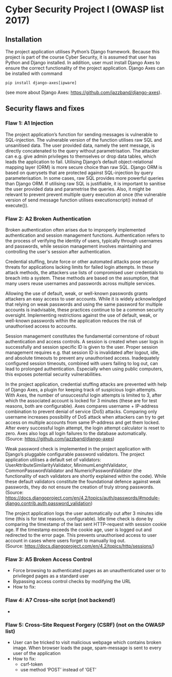 # Cyber Security Project I (OWASP list 2017)

## Installation
The project application utilises Python’s Django framework. Because this project is part of the course Cyber Security, it is assumed that user has Python and Django installed. In addition, user must install Django Axes to ensure the correct functionality of the project application. Django Axes can be installed with command 
```
pip install django-axes[ipware]
```
 (see more about Django Axes: https://github.com/jazzband/django-axes). 

## Security flaws and fixes

### Flaw 1: A1 Injection
The project application’s function for sending messages is vulnerable to SQL-injection. The vulnerable version of the function utilises raw SQL and unsanitised data. The user provided data, namely the sent message, is directly concatenated to the query without parametrisation. The attacker can e.g. give admin privileges to themselves or drop data tables, which leads the application to fail. Utilising Django’s default object-relational mapping layer (ORM) is more secure choice than raw SQL. Django ORM is based on querysets that are protected against SQL-injection by query parameterisation.
In some cases, raw SQL provides more powerful queries than Django ORM. If utilising raw SQL is justifiable, it is important to sanitise the user provided data and parametrise the queries. Also, it might be relevant to prevent prevent multiple query execution at once (the vulnerable version of send message function utilises executionscript() instead of execute()). 

### Flaw 2: A2 Broken Authentication
Broken authentication often arises due to improperly implemented authentication and session management functions. Authentication refers to the process of verifying the identity of users, typically through usernames and passwords, while session management involves maintaining and controlling the user's session after authentication.  

Credential stuffing, brute force or other automated attacks pose security threats for applications lacking limits for failed login attempts. In these attack methods, the attackers use lists of compromised user credentials to breach into a system. These methods are based on the assumption, that many users reuse usernames and passwords across multiple services.  

Allowing the use of default, weak, or well-known passwords grants attackers an easy access to user accounts.  While it is widely acknowledged that relying on weak passwords and using the same password for multiple accounts is inadvisable, these practices continue to be a common security oversight. Implementing restrictions against the use of default, weak, or well-known passwords within the application reduces the risk of unauthorised access to accounts.  

Session management constitutes the fundamental cornerstone of robust authentication and access controls. A session is created when user logs in successfully and session specific ID is given to the user. Proper session management requires e.g. that session ID is invalidated after logout, idle, and absolute timeouts to prevent any unauthorised access. Inadequately configured session timeouts, combined with users failing to log out, can lead to prolonged authentication. Especially when using public computers, this exposes potential security vulnerabilities.  

In the project application, credential stuffing attacks are prevented with help of Django Axes, a plugin for keeping track of suspicious login attempts. With Axes, the number of unsuccessful login attempts is limited to 3, after which the associated account is locked for 3 minutes (these are for test reasons, both are configurable). Axes compares username + IP-address combination to prevent denial of service (DoS) attacks. Comparing only username increases possibility of DoS attack when attackers can try to get access on multiple accounts from same IP-address and get them locked. After every successful login attempt, the login attempt calculator is reset to zero. Axes also logs all login failures to the database automatically.  
(Source: https://github.com/jazzband/django-axes)  

Weak password check is implemented in the project application with Django’s pluggable configurable password validators. The project application utilises a default set of validators: UserAttributeSimilarityValidator, MinimumLenghtValidator, CommonPasswordValidator and NumericPasswordValidator (the functionality of each validators are shortly explained  within the code). While these default validators constitute the foundational defence against weak passwords, they do not ensure the creation of truly strong passwords.  
(Source: https://docs.djangoproject.com/en/4.2/topics/auth/passwords/#module-django.contrib.auth.password_validation)  

The project application logs the user automatically out after 3 minutes idle time (this is for test reasons, configurable). Idle time check is done by comparing the timestamp of the last sent HTTP-request with session cookie age. If the timestamp exceeds the cookie age, user is logged out and redirected to the error page. This prevents unauthorised access to user account in cases where users forget to manually log out.  
(Source: https://docs.djangoproject.com/en/4.2/topics/http/sessions/)

### Flaw 3: A5 Broken Access Control
-	Force browsing to authenticated pages as an unauthenticated user or to privileged pages as a standard user
-	Bypassing access control checks by modifying the URL
-	How to fix:
### Flaw 4:  A7 Cross-site script (not backend!)
-	
### Flaw 5: Cross-Site Request Forgery (CSRF) (not on the OWASP list)
-	User can be tricked to visit malicious webpage which contains broken image. When browser loads the page, spam-message is sent to every user of the application
-	How to fix:
    -	csrf-token
    - use method ‘POST’ instead of ‘GET’ 
